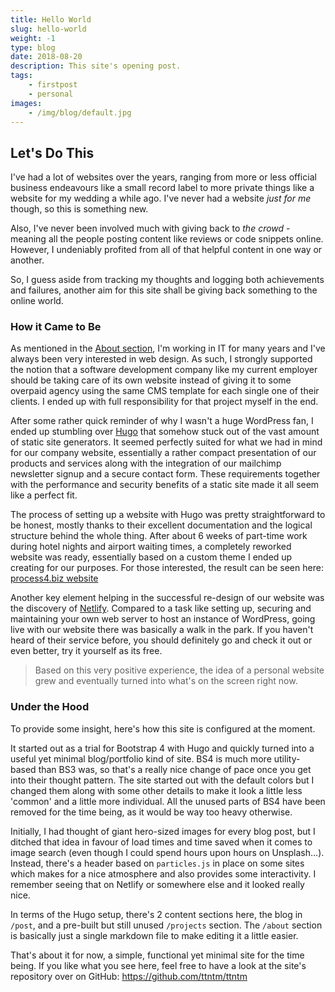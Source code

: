 ```yaml
---
title: Hello World
slug: hello-world
weight: -1
type: blog
date: 2018-08-20
description: This site's opening post.
tags:
    - firstpost
    - personal
images:
    - /img/blog/default.jpg
---
```


## Let's Do This

I've had a lot of websites over the years, ranging from more or less official business endeavours like a small record label to more private things like a website for my wedding a while ago. I've never had a website _just for me_ though, so this is something new.

Also, I've never been involved much with giving back to _the crowd_ - meaning all the people posting content like reviews or code snippets online. However, I undeniably profited from all of that helpful content in one way or another.

So, I guess aside from tracking my thoughts and logging both achievements and failures, another aim for this site shall be giving back something to the online world.

### How it Came to Be

As mentioned in the [About section](/about), I'm working in IT for many years and I've always been very interested in web design. As such, I strongly supported the notion that a software development company like my current employer should be taking care of its own website instead of giving it to some overpaid agency using the same CMS template for each single one of their clients. I ended up with full responsibility for that project myself in the end.

After some rather quick reminder of why I wasn't a huge WordPress fan, I ended up stumbling over <a href="https://gohugo.io" rel="noopener" target="_blank">Hugo</a> that somehow stuck out of the vast amount of static site generators. It seemed perfectly suited for what we had in mind for our company website, essentially a rather compact presentation of our products and services along with the integration of our mailchimp newsletter signup and a secure contact form. These requirements together with the performance and security benefits of a static site made it all seem like a perfect fit.

The process of setting up a website with Hugo was pretty straightforward to be honest, mostly thanks to their excellent documentation and the logical structure behind the whole thing. After about 6 weeks of part-time work during hotel nights and airport waiting times, a completely reworked website was ready, essentially based on a custom theme I ended up creating for our purposes. For those interested, the result can be seen here: <a href="https://process4.biz" rel="noopener" target="_blank">process4.biz website</a>

Another key element helping in the successful re-design of our website was the discovery of <a href="https://netlify.com" rel="noopener" target="_blank">Netlify</a>. Compared to a task like setting up, securing and maintaining your own web server to host an instance of WordPress, going live with our website there was basically a walk in the park. If you haven't heard of their service before, you should definitely go and check it out or even better, try it yourself as its free.

> Based on this very positive experience, the idea of a personal website grew and eventually turned into what's on the screen right now.

### Under the Hood

To provide some insight, here's how this site is configured at the moment.

It started out as a trial for Bootstrap 4 with Hugo and quickly turned into a useful yet minimal blog/portfolio kind of site. BS4 is much more utility-based than BS3 was, so that's a really nice change of pace once you get into their thought pattern. The site started out with the default colors but I changed them along with some other details to make it look a little less 'common' and a little more individual. All the unused parts of BS4 have been removed for the time being, as it would be way too heavy otherwise.

Initially, I had thought of giant hero-sized images for every blog post, but I ditched that idea in favour of load times and time saved when it comes to image search (even though I could spend hours upon hours on Unsplash...). Instead, there's a header based on `particles.js` in place on some sites which makes for a nice atmosphere and also provides some interactivity. I remember seeing that on Netlify or somewhere else and it looked really nice.

In terms of the Hugo setup, there's 2 content sections here, the blog in `/post`, and a pre-built but still unused `/projects` section. The `/about` section is basically just a single markdown file to make editing it a little easier.

That's about it for now, a simple, functional yet minimal site for the time being. If you like what you see here, feel free to have a look at the site's repository over on GitHub: https://github.com/ttntm/ttntm